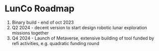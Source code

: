 # LunCo Roadmap

1. Binary build - end of oct 2023
2. Q2 2024 - decent version to start design robotic lunar exploration missions together
3. Q4 2024 - Launch of Metaverse, extensive building of tool funded by refi activities, e.g. quadratic funding round
